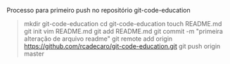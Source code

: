Processo para primeiro push no repositório git-code-education
>mkdir git-code-education
>cd git-code-education
>touch README.md
>git init
>vim README.md
>git add README.md
>git commit -m "primeira alteração de arquivo readme"
>git remote add origin https://github.com/rcadecaro/git-code-education.git
>git push origin master
